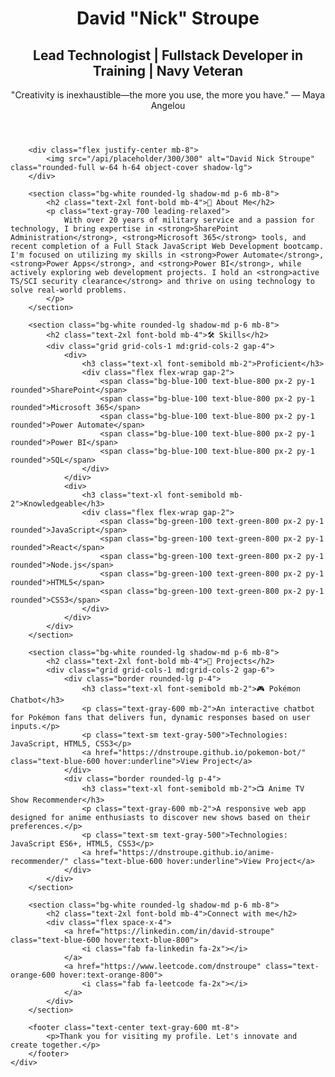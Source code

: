 <!DOCTYPE html>
<html lang="en">
<head>
    <meta charset="UTF-8">
    <meta name="viewport" content="width=device-width, initial-scale=1.0">
    <title>David "Nick" Stroupe - GitHub Profile</title>
    <script src="https://cdn.tailwindcss.com"></script>
    <link href="https://cdnjs.cloudflare.com/ajax/libs/font-awesome/6.0.0-beta3/css/all.min.css" rel="stylesheet">
</head>
<body class="bg-gray-100 text-gray-800 font-sans">
    <div class="container mx-auto px-4 py-8 max-w-4xl">
        <header class="text-center mb-12">
            <h1 class="text-4xl font-bold mb-2">David "Nick" Stroupe</h1>
            <h2 class="text-2xl text-gray-600 mb-4">Lead Technologist | Fullstack Developer in Training | Navy Veteran</h2>
            <p class="italic text-gray-500">"Creativity is inexhaustible—the more you use, the more you have." — Maya Angelou</p>
        </header>

        <div class="flex justify-center mb-8">
            <img src="/api/placeholder/300/300" alt="David Nick Stroupe" class="rounded-full w-64 h-64 object-cover shadow-lg">
        </div>

        <section class="bg-white rounded-lg shadow-md p-6 mb-8">
            <h2 class="text-2xl font-bold mb-4">👋 About Me</h2>
            <p class="text-gray-700 leading-relaxed">
                With over 20 years of military service and a passion for technology, I bring expertise in <strong>SharePoint Administration</strong>, <strong>Microsoft 365</strong> tools, and recent completion of a Full Stack JavaScript Web Development bootcamp. I'm focused on utilizing my skills in <strong>Power Automate</strong>, <strong>Power Apps</strong>, and <strong>Power BI</strong>, while actively exploring web development projects. I hold an <strong>active TS/SCI security clearance</strong> and thrive on using technology to solve real-world problems.
            </p>
        </section>

        <section class="bg-white rounded-lg shadow-md p-6 mb-8">
            <h2 class="text-2xl font-bold mb-4">🛠️ Skills</h2>
            <div class="grid grid-cols-1 md:grid-cols-2 gap-4">
                <div>
                    <h3 class="text-xl font-semibold mb-2">Proficient</h3>
                    <div class="flex flex-wrap gap-2">
                        <span class="bg-blue-100 text-blue-800 px-2 py-1 rounded">SharePoint</span>
                        <span class="bg-blue-100 text-blue-800 px-2 py-1 rounded">Microsoft 365</span>
                        <span class="bg-blue-100 text-blue-800 px-2 py-1 rounded">Power Automate</span>
                        <span class="bg-blue-100 text-blue-800 px-2 py-1 rounded">Power BI</span>
                        <span class="bg-blue-100 text-blue-800 px-2 py-1 rounded">SQL</span>
                    </div>
                </div>
                <div>
                    <h3 class="text-xl font-semibold mb-2">Knowledgeable</h3>
                    <div class="flex flex-wrap gap-2">
                        <span class="bg-green-100 text-green-800 px-2 py-1 rounded">JavaScript</span>
                        <span class="bg-green-100 text-green-800 px-2 py-1 rounded">React</span>
                        <span class="bg-green-100 text-green-800 px-2 py-1 rounded">Node.js</span>
                        <span class="bg-green-100 text-green-800 px-2 py-1 rounded">HTML5</span>
                        <span class="bg-green-100 text-green-800 px-2 py-1 rounded">CSS3</span>
                    </div>
                </div>
            </div>
        </section>

        <section class="bg-white rounded-lg shadow-md p-6 mb-8">
            <h2 class="text-2xl font-bold mb-4">📁 Projects</h2>
            <div class="grid grid-cols-1 md:grid-cols-2 gap-6">
                <div class="border rounded-lg p-4">
                    <h3 class="text-xl font-semibold mb-2">🎮 Pokémon Chatbot</h3>
                    <p class="text-gray-600 mb-2">An interactive chatbot for Pokémon fans that delivers fun, dynamic responses based on user inputs.</p>
                    <p class="text-sm text-gray-500">Technologies: JavaScript, HTML5, CSS3</p>
                    <a href="https://dnstroupe.github.io/pokemon-bot/" class="text-blue-600 hover:underline">View Project</a>
                </div>
                <div class="border rounded-lg p-4">
                    <h3 class="text-xl font-semibold mb-2">📺 Anime TV Show Recommender</h3>
                    <p class="text-gray-600 mb-2">A responsive web app designed for anime enthusiasts to discover new shows based on their preferences.</p>
                    <p class="text-sm text-gray-500">Technologies: JavaScript ES6+, HTML5, CSS3</p>
                    <a href="https://dnstroupe.github.io/anime-recommender/" class="text-blue-600 hover:underline">View Project</a>
                </div>
            </div>
        </section>

        <section class="bg-white rounded-lg shadow-md p-6 mb-8">
            <h2 class="text-2xl font-bold mb-4">Connect with me</h2>
            <div class="flex space-x-4">
                <a href="https://linkedin.com/in/david-stroupe" class="text-blue-600 hover:text-blue-800">
                    <i class="fab fa-linkedin fa-2x"></i>
                </a>
                <a href="https://www.leetcode.com/dnstroupe" class="text-orange-600 hover:text-orange-800">
                    <i class="fab fa-leetcode fa-2x"></i>
                </a>
            </div>
        </section>

        <footer class="text-center text-gray-600 mt-8">
            <p>Thank you for visiting my profile. Let's innovate and create together.</p>
        </footer>
    </div>
</body>
</html>

